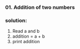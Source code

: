### 01. Addition of two numbers

### solution:

1. Read a and b
2. addition = a + b
3. print addition
